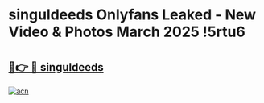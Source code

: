 # singuldeeds Onlyfans Leaked - New Video & Photos March 2025 !5rtu6

# <h2><a href="https://khai7e.iuczelnia.edu.pl?title=singuldeeds&ref=5rtu6">🔗👉 🔴 singuldeeds</a></h2>

[![acn](https://github.com/user-attachments/assets/0f9c940e-d8b0-45ae-aac7-cd30a18b3e1c)](https://khai7e.iuczelnia.edu.pl?title=singuldeeds&ref=5rtu6)

